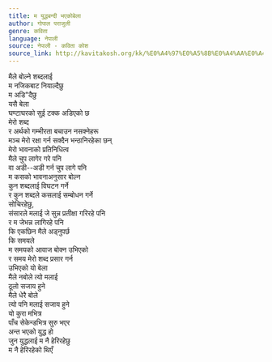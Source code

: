```yaml
---
title: म युद्धबन्दी भएकोबेला
author: गोपाल पराजुली
genre: कविता
language: नेपाली
source: नेपाली - कविता कोश
source_link: http://kavitakosh.org/kk/%E0%A4%97%E0%A5%8B%E0%A4%AA%E0%A4%BE%E0%A4%B2_%E0%A4%AA%E0%A4%B0%E0%A4%BE%E0%A4%9C%E0%A5%81%E0%A4%B2%E0%A5%80
---
```


मैले बोल्ने शब्दलाई  
म नजिकबाट नियाल्दैछु  
म अडि"दैछु  
यसै बेला  
घण्टाघरको सुई टक्क अडिएको छ  
मेरो शब्द  
र अर्थको गम्भीरता बचाउन नसक्नेहरू  
मञ्च मेरो रक्षा गर्न सक्दैन भन्ठानिरहेका छन्  
मेरो भावनाको प्रतिनिधित्व  
मैले चुप लागेर गरे पनि  
वा अडी--अडी गर्न चुप लागे पनि  
म कसको भावनाअनुसार बोल्न  
कुन शब्दलाई विघटन गर्ने  
र कुन शब्दले कसलाई सम्बोधन गर्ने  
सोचिरहेछु,  
संसारले मलाई जे सुन्न प्रतीक्षा गरिरहे पनि  
र म जेभन्न लागिरहे पनि  
कि एकछिन मैले अड्नुपर्छ  
कि समयले  
म समयको आवाज बोक्न उभिएको  
र समय मेरो शब्द प्रसार गर्न  
उभिएको यो बेला  
मैले नबोले त्यो मलाई  
ठूलो सजाय हुने  
मैले धेरै बोले  
त्यो पनि मलाई सजाय हुने  
यो कुरा मभित्र  
पाँच सेकेन्डभित्र सुरु भएर  
अन्त भएको युद्ध हो  
जुन युद्धलाई म नै हेरिरहेछु  
म नै हेरिरहेको थिएँ
